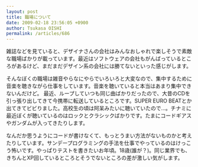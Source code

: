 ```yaml
---
layout: post
title: 職場について
date: 2009-02-18 23:56:05 +0900
author: Tsukasa OISHI
permalink: /articles/686
---
```


雑誌などを見ていると、デザイナさんの会社はみんなおしゃれで楽しそうで素敵な職場ばかりが載っています。最近はソフトウェアの会社もがんばっているところがあるけど、まだまだデザイン系の会社には勝てないといった感じがします。

そんなぼくの職場は雑音やらなにやらでいろいろと大変なので、集中するために音楽を聴きながら仕事をしています。音楽を聴いていると本当はあまり集中できないんだけど。
最近、ループしていつも同じ曲ばかりだったので、大昔のCDを引っ張り出してきて今携帯に転送しているところです。SUPER EURO BEATとか出てきてビビりました。高校生の頃は阿呆みたいに聴いていたので…。チナミに最近ぼくが聴いているのはロックとクラシックばかりです。たまにコードギアスやガンダムが入ってきたりします。

なんだか思うようにコードが書けなくて、もっとうまい方法がないものかと考えたりしています。サンデープログラミングの手法を仕事でやっているのはけっこう怖いです。やっぱりテストを書きたいお年頃。18歳(誰が？)。同じ業界でも、きちんとXP回しているところとそうでないところの差が激しい気がします。

